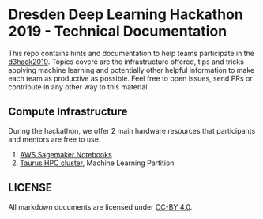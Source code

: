# Dresden Deep Learning Hackathon 2019 - Technical Documentation

This repo contains hints and documentation to help teams participate in the [d3hack2019](https://indico.mpi-cbg.de/e/d3hack2019). Topics covere are the infrastructure offered, tips and tricks applying machine learning and potentially other helpful information to make each team as productive as possible. Feel free to open issues, send PRs or contribute in any other way to this material.

## Compute Infrastructure

During the hackathon, we offer 2 main hardware resources that participants and mentors are free to use.

1. [AWS Sagemaker Notebooks](compute/aws/README.md)
2. [Taurus HPC cluster](compute/taurus/README.md), Machine Learning Partition

## LICENSE

All markdown documents are licensed under [CC-BY 4.0](https://creativecommons.org/licenses/by/4.0/legalcode).
